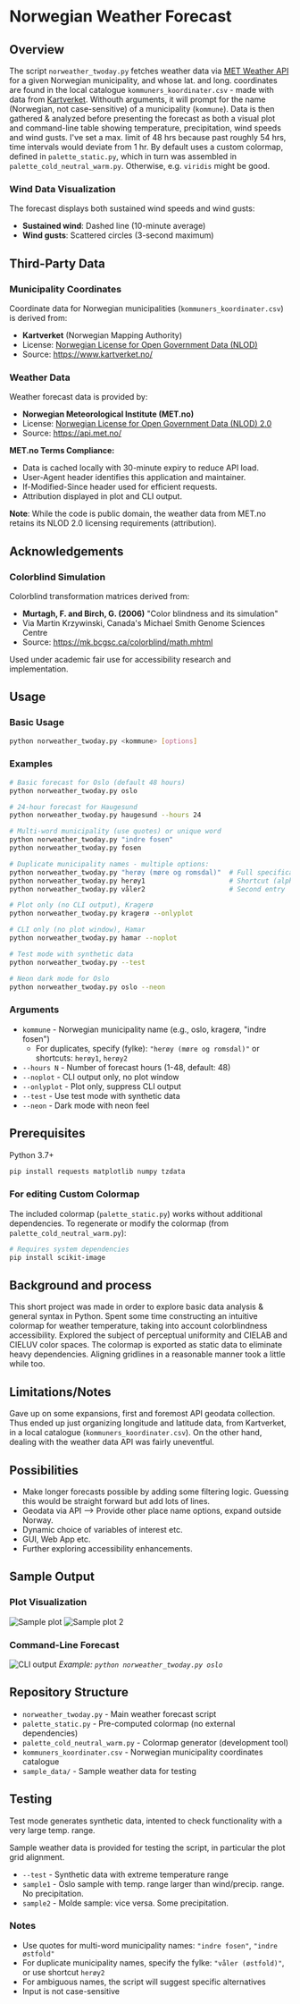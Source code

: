 # Norwegian Weather Forecast

## Overview

The script `norweather_twoday.py` fetches weather data via [MET Weather API](https://api.met.no/) for a given Norwegian municipality, and whose lat. and long. coordinates are found in the local catalogue `kommuners_koordinater.csv` - made with data from [Kartverket](https://www.kartverket.no/). Withouth arguments, it will prompt for the name (Norwegian, not case-sensitive) of a municipality (`kommune`). Data is then gathered & analyzed before presenting the forecast as both a visual plot and command-line table showing temperature, precipitation, wind speeds and wind gusts. I've set a max. limit of 48 hrs because past roughly 54 hrs, time intervals would deviate from 1 hr. By default uses a custom colormap, defined in `palette_static.py`, which in turn was assembled in `palette_cold_neutral_warm.py`. Otherwise, e.g. `viridis` might be good.

### Wind Data Visualization

The forecast displays both sustained wind speeds and wind gusts:
- **Sustained wind**: Dashed line (10-minute average)
- **Wind gusts**: Scattered circles (3-second maximum)

## Third-Party Data

### Municipality Coordinates

Coordinate data for Norwegian municipalities (`kommuners_koordinater.csv`) is derived from:
- **Kartverket** (Norwegian Mapping Authority)
- License: [Norwegian License for Open Government Data (NLOD)](https://data.norge.no/nlod/en/2.0/)
- Source: https://www.kartverket.no/

### Weather Data

Weather forecast data is provided by:
- **Norwegian Meteorological Institute (MET.no)**
- License: [Norwegian License for Open Government Data (NLOD) 2.0](https://data.norge.no/nlod/en/2.0)
- Source: https://api.met.no/

**MET.no Terms Compliance:**
- Data is cached locally with 30-minute expiry to reduce API load.
- User-Agent header identifies this application and maintainer.
- If-Modified-Since header used for efficient requests.
- Attribution displayed in plot and CLI output.

**Note**: While the code is public domain, the weather data from MET.no retains its NLOD 2.0 licensing requirements (attribution).

## Acknowledgements

### Colorblind Simulation

Colorblind transformation matrices derived from:
- **Murtagh, F. and Birch, G. (2006)** "Color blindness and its simulation"
- Via Martin Krzywinski, Canada's Michael Smith Genome Sciences Centre  
- Source: https://mk.bcgsc.ca/colorblind/math.mhtml

Used under academic fair use for accessibility research and implementation.

## Usage

### Basic Usage

```bash
python norweather_twoday.py <kommune> [options]
```

### Examples
```bash
# Basic forecast for Oslo (default 48 hours)
python norweather_twoday.py oslo

# 24-hour forecast for Haugesund
python norweather_twoday.py haugesund --hours 24

# Multi-word municipality (use quotes) or unique word
python norweather_twoday.py "indre fosen"
python norweather_twoday.py fosen

# Duplicate municipality names - multiple options:
python norweather_twoday.py "herøy (møre og romsdal)"  # Full specification
python norweather_twoday.py herøy1                     # Shortcut (alphabetical)
python norweather_twoday.py våler2                     # Second entry

# Plot only (no CLI output), Kragerø
python norweather_twoday.py kragerø --onlyplot

# CLI only (no plot window), Hamar
python norweather_twoday.py hamar --noplot

# Test mode with synthetic data
python norweather_twoday.py --test

# Neon dark mode for Oslo
python norweather_twoday.py oslo --neon
```

### Arguments

- `kommune` - Norwegian municipality name (e.g., oslo, kragerø, "indre fosen")
  - For duplicates, specify (fylke): `"herøy (møre og romsdal)"` or shortcuts: `herøy1`, `herøy2`
- `--hours N` - Number of forecast hours (1-48, default: 48)
- `--noplot` - CLI output only, no plot window
- `--onlyplot` - Plot only, suppress CLI output
- `--test` - Use test mode with synthetic data
- `--neon` - Dark mode with neon feel 

## Prerequisites

Python 3.7+

```bash
pip install requests matplotlib numpy tzdata
```

### For editing Custom Colormap 

The included colormap (`palette_static.py`) works without additional dependencies. To regenerate or modify the colormap (from `palette_cold_neutral_warm.py`):

```bash
# Requires system dependencies
pip install scikit-image
```

## Background and process

This short project was made in order to explore basic data analysis & general syntax in Python. Spent some time constructing an intuitive colormap for weather temperature, taking into account colorblindness accessibility. Explored the subject of perceptual uniformity and CIELAB and CIELUV color spaces. The colormap is exported as static data to eliminate heavy dependencies. Aligning gridlines in a reasonable manner took a little while too.

## Limitations/Notes

Gave up on some expansions, first and foremost API geodata collection. Thus ended up just organizing longitude and latitude data, from Kartverket, in a local catalogue (`kommuners_koordinater.csv`). On the other hand, dealing with the weather data API was fairly uneventful.

## Possibilities
- Make longer forecasts possible by adding some filtering logic. Guessing this would be straight forward but add lots of lines.
- Geodata via API --> Provide other place name options, expand outside Norway.
- Dynamic choice of variables of interest etc.
- GUI, Web App etc.
- Further exploring accessibility enhancements.

## Sample Output

### Plot Visualization
![Sample plot](sample_plot.png)
![Sample plot 2](sample_plot2.png)

### Command-Line Forecast
![CLI output](sample_cli.png)
*Example: `python norweather_twoday.py oslo`*

## Repository Structure

- `norweather_twoday.py` - Main weather forecast script
- `palette_static.py` - Pre-computed colormap (no external dependencies)
- `palette_cold_neutral_warm.py` - Colormap generator (development tool)
- `kommuners_koordinater.csv` - Norwegian municipality coordinates catalogue
- `sample_data/` - Sample weather data for testing

## Testing

Test mode generates synthetic data, intented to check functionality with a very large temp. range.

Sample weather data is provided for testing the script, in particular the plot grid alignment.

- `--test` - Synthetic data with extreme temperature range
- `sample1` - Oslo sample with temp. range larger than wind/precip. range. No precipitation.
- `sample2` - Molde sample: vice versa. Some precipitation.

### Notes

- Use quotes for multi-word municipality names: `"indre fosen"`, `"indre østfold"`
- For duplicate municipality names, specify the fylke: `"våler (østfold)"`, or use shortcut `herøy2`
- For ambiguous names, the script will suggest specific alternatives
- Input is not case-sensitive

